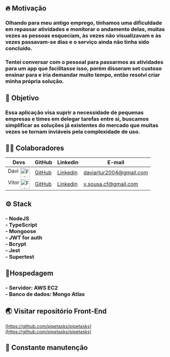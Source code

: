 ## 🔥 Motivação
### Olhando para meu antigo emprego, tínhamos uma dificuldade em repassar atividades e monitorar o andamento delas, muitas vezes as pessoas esqueciam, às vezes não visualizavam e às vezes passavam-se dias e o serviço ainda não tinha sido concluído.
### Tentei conversar com o pessoal para passarmos as atividades para um app que facilitasse isso, porém disseram set custoso ensinar para e iria demandar muito tempo, então resolvi criar minha própria solução.

## 🚀 Objetivo
### Essa aplicação visa suprir a necessidade de pequenas empresas e times em delegar tarefas entre si, buscamos simplificar as soluções já existentes do mercado que muitas vezes se tornam inviáveis pela complexidade de uso.

## 🧑‍🚀 Colaboradores

| Devs | GitHub | Linkedin | E-mail |
| ---- | ------ | -------- | ------ |
| Davi <img align="right" alt="Foto" height="30" width="30" src="https://avatars.githubusercontent.com/u/86134492?s=120&v=4"> | [GitHub](https://github.com/daviArttur/) | [Linkedin](https://www.linkedin.com/in/davi-artur-9a7712215/) | daviartur2004@gmail.com |
| Vitor <img align="right" alt="Foto" height="30" width="30" src="https://avatars.githubusercontent.com/u/94024958?s=120&v=4"> | [GitHub](https://github.com/vitorrsousaa) | [Linkedin](https://www.linkedin.com/in/vitorr-sousaa/) | v.sousa.cf@gmail.com |

## ⚙ Stack
### - NodeJS <br/> - TypeScript <br/> - Mongoose <br/> - JWT for auth <br/> - Bcrypt <br/> - Jest <br/> - Supertest

## 🔌Hospedagem
### - Servidor: AWS EC2 <br /> - Banco de dados: Mongo Atlas

## 🌏 Visitar repositório Front-End 
[https://github.com/pipetasks/pipetasks](https://github.com/pipetasks/pipetasks)

## 🔧 Constante manutenção

